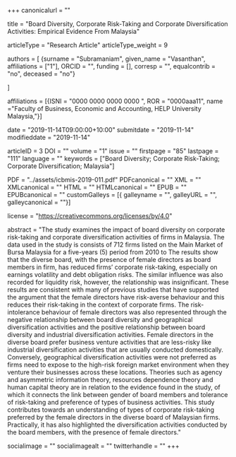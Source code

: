 +++
canonicalurl = ""

title = "Board Diversity, Corporate Risk-Taking and Corporate Diversification Activities: Empirical Evidence From Malaysia"

articleType = "Research Article"
articleType_weight = 9

authors = [
  {surname = "Subramaniam",  given_name = "Vasanthan",  affiliations = ["1"],  ORCID = "", funding = [], corresp = "", equalcontrib = "no", deceased = "no"}

]

affiliations = [{ISNI = "0000 0000 0000 0000 ", ROR = "0000aaa11", name ="Faculty of Business, Economic and Accounting, HELP University Malaysia,"}]

date = "2019-11-14T09:00:00+10:00"
submitdate = "2019-11-14"
modifieddate = "2019-11-14"

articleID = 3
DOI = ""
volume = "1"
issue = ""
firstpage = "85"
lastpage = "111"
language = ""
keywords = ["Board Diversity; Corporate Risk-Taking; Corporate Diversification; Malaysia"]

PDF = "../assets/icbmis-2019-011.pdf"
PDFcanonical = ""
XML = ""
XMLcanonical = ""
HTML = ""
HTMLcanonical = ""
EPUB = ""
EPUBcanonical = ""
customGalleys = [{ galleyname = "", galleyURL = "", galleycanonical = ""}]

license = "https://creativecommons.org/licenses/by/4.0"

abstract = "The study examines the impact of board diversity on corporate risk-taking and corporate diversification activities of firms in Malaysia. The data used in the study is consists of 712 firms listed on the Main Market of Bursa Malaysia for a five-years (5) period from 2010 to The results show that the diverse board, with the presence of female directors as board 
members in firm, has reduced firms’ corporate risk-taking, especially on earnings volatility and debt obligation risks. The similar influence was also recorded for liquidity risk, however, the relationship was insignificant. These results are consistent with many of previous studies that have supported the argument that the female directors have risk-averse behaviour and this reduces their risk-taking in the context of corporate firms. The risk-intolerance behaviour of female directors was also represented through the negative relationship between board diversity and geographical diversification activities and the positive relationship between board diversity and industrial diversification activities. Female directors in the diverse board prefer business venture activities that are less-risky like industrial diversification activities that are usually conducted domestically. Conversely, geographical diversification activities were not
preferred as firms need to expose to the high-risk foreign market environment when they venture their businesses across these locations. Theories such as agency and asymmetric information theory, resources dependence theory and human capital theory are in relation to the evidence found in the study, of which it connects the link between gender of board members and tolerance of risk-taking and preference of types of business activities. This study contributes towards an understanding of types of corporate risk-taking preferred by the female directors in the diverse board of Malaysian firms. Practically, it has also highlighted the diversification activities conducted by the board members, with the presence of female directors."


socialimage = ""
socialimagealt = ""
twitterhandle = ""
+++

